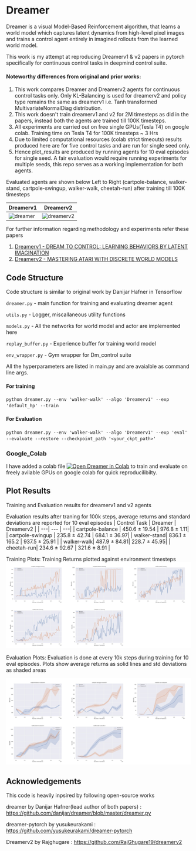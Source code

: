 # Dreamer

Dreamer is a visual Model-Based Reinforcement algorithm, that learns a world model which captures latent dynamics from high-level pixel images and trains a control agent entirely in imagined rollouts from the learned world model.

This work is my attempt at reproducing Dreamerv1 & v2 papers in pytorch specifically for continuous control tasks in deepmind control suite.

#### Noteworthy differences from original and prior works:

 1. This work compares Dreamer and Dreamerv2 agents for continuous control tasks only. Only KL-Balancing is used for dreamerv2 and policy type remains the same as dreamerv1 i.e. Tanh transformed MultivariateNormalDiag distribution.
 2. This work doesn't train dreamerv1 and v2 for 2M timesteps as did in the papers, instead both the agents are trained till 100K timesteps.
 3. All experiments are carried out on free single GPUs(Tesla T4) on google colab. Training time on Tesla T4 for 100K timesteps ~ 3 Hrs
 4. Due to limited computational resources (colab strict timeouts) results produced here are for five control tasks and are run for single seed only. 
 5. Hence plot_results are produced by running agents for 10 eval episodes for single seed. A fair evaluation would require running experiments for multiple seeds, this repo serves as a working implementation for both agents.

Evaluated agents are shown below Left to Right (cartpole-balance, walker-stand, cartpole-swingup, walker-walk, cheetah-run) after training till 100K timesteps 

|Dreamerv1 | Dreamerv2 |
| ---| ---|
|![dreamer](results/dreamer.gif)|![dreamerv2](results/dreamerv2.gif)|

For further information regarding methodology and experiments refer these papers
1. [Dreamerv1 - DREAM TO CONTROL: LEARNING BEHAVIORS BY LATENT IMAGINATION](https://arxiv.org/pdf/1912.01603.pdf)
2. [Dreamerv2 - MASTERING ATARI WITH DISCRETE WORLD MODELS](https://arxiv.org/pdf/2010.02193.pdf)

## Code Structure
Code structure is similar to original work by Danijar Hafner in Tensorflow

`dreamer.py`  - main function for training and evaluating dreamer agent

`utils.py`    - Logger, miscallaneous utility functions

`models.py`   - All the networks for world model and actor are implemented here

`replay_buffer.py` - Experience buffer for training world model

`env_wrapper.py`  - Gym wrapper for Dm_control suite

All the hyperparameters are listed in main.py and are avaialble as command line args.

#### For training
`python dreamer.py --env 'walker-walk' --algo 'Dreamerv1' --exp 'default_hp' --train`
#### For Evaluation
`python dreamer.py --env 'walker-walk' --algo 'Dreamerv1' --exp 'eval' --evaluate --restore --checkpoint_path '<your_ckpt_path>'`
### Google_Colab
 I have added a colab file [![Open Dreamer in Colab](https://colab.research.google.com/assets/colab-badge.svg)](https://colab.research.google.com/drive/17C4w5-LVK_xiLjcLMrFNY_PwncHW-QfL?usp=sharing)  to train and evaluate on freely avilable GPUs on google colab for quick reproducilibilty.

## Plot Results
Training and Evaluation results for dreamerv1 and v2 agents

Evaluation results after traning for 100k steps, average returns and standard deviations are reported for 10 eval episodes
| Control Task | Dreamer | Dreamerv2 |
| ---| --- | ---|
| cartpole-balance | 450.6 ± 19.54  | 976.8 ± 1.11|
| cartpole-swingup | 235.8 ± 42.74 | 684.1 ± 36.97|
| walker-stand| 836.1 ± 165.2 | 937.5 ± 25.91 |
| walker-walk| 487.9 ± 84.81| 228.7 ± 45.95|
| cheetah-run| 234.6 ± 92.67 | 321.6 ± 8.91 |

Training Plots:
Training Returns plotted against environment timesteps
![dreamer_train](results/dreamer_train.jpg)

Evaluation Plots:
Evaluation is done at every 10k steps during training for 10 eval episodes. 
Plots show average returns as solid lines and std deviations as shaded areas

![dreamer_eval](results/dreamer_eval.jpg)

## Acknowledgements
This code is heavily inpsired by following open-source works

dreamer by Danijar Hafner(lead author of both papers) : https://github.com/danijar/dreamer/blob/master/dreamer.py

dreamer-pytorch by yusukeurakami : https://github.com/yusukeurakami/dreamer-pytorch

Dreamerv2 by Rajghugare : https://github.com/RajGhugare19/dreamerv2
